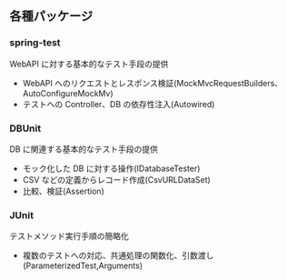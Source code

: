 ## 各種パッケージ

### spring-test

WebAPI に対する基本的なテスト手段の提供

- WebAPI へのリクエストとレスポンス検証(MockMvcRequestBuilders、AutoConfigureMockMv)
- テストへの Controller、DB の依存性注入(Autowired)

### DBUnit

DB に関連する基本的なテスト手段の提供

- モック化した DB に対する操作(IDatabaseTester)
- CSV などの定義からレコード作成(CsvURLDataSet)
- 比較、検証(Assertion)

### JUnit

テストメソッド実行手順の簡略化

- 複数のテストへの対応、共通処理の関数化、引数渡し(ParameterizedTest,Arguments)

